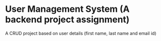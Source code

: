 # User Management System (A backend project assignment)

A CRUD project based on user details (first name, last name and email id)
